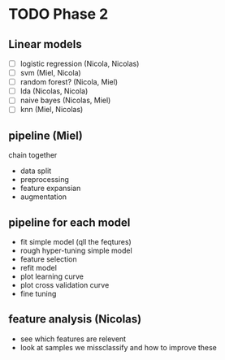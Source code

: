 # TODO Phase 2
## Linear models
- [ ] logistic regression       (Nicola, Nicolas)
- [ ] svm                       (Miel, Nicola)
- [ ] random forest?            (Nicola, Miel)
- [ ] lda                       (Nicolas, Nicola)
- [ ] naive bayes               (Nicolas, Miel)
- [ ] knn                       (Miel, Nicolas)

## pipeline (Miel)
chain together
- data split                    
- preprocessing                
- feature expansian
- augmentation

## pipeline for each model
- fit simple model (qll the feqtures)
- rough hyper-tuning simple model
- feature selection
- refit model
- plot learning curve
- plot cross validation curve
- fine tuning

## feature analysis (Nicolas)
- see which features are relevent
- look at samples we missclassify and how to improve these